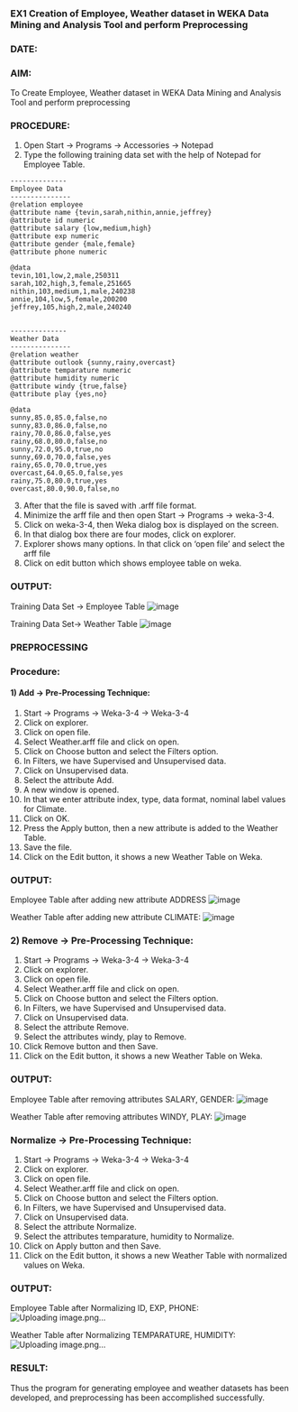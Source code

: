 ### EX1 Creation of Employee, Weather dataset in WEKA Data Mining and Analysis Tool and perform Preprocessing
### DATE: 
### AIM: 
  To Create Employee, Weather dataset in WEKA Data Mining and Analysis Tool and perform preprocessing
### PROCEDURE: 
1) Open Start -> Programs -> Accessories -> Notepad
2) Type the following training data set with the help of Notepad for Employee Table.

```
--------------
Employee Data
---------------
@relation employee 
@attribute name {tevin,sarah,nithin,annie,jeffrey} 
@attribute id numeric
@attribute salary {low,medium,high} 
@attribute exp numeric
@attribute gender {male,female}
@attribute phone numeric

@data 
tevin,101,low,2,male,250311 
sarah,102,high,3,female,251665 
nithin,103,medium,1,male,240238 
annie,104,low,5,female,200200 
jeffrey,105,high,2,male,240240


--------------
Weather Data
---------------
@relation weather
@attribute outlook {sunny,rainy,overcast}
@attribute temparature numeric 
@attribute humidity numeric
@attribute windy {true,false} 
@attribute play {yes,no}

@data 
sunny,85.0,85.0,false,no 
sunny,83.0,86.0,false,no 
rainy,70.0,86.0,false,yes 
rainy,68.0,80.0,false,no
sunny,72.0,95.0,true,no 
sunny,69.0,70.0,false,yes 
rainy,65.0,70.0,true,yes
overcast,64.0,65.0,false,yes 
rainy,75.0,80.0,true,yes
overcast,80.0,90.0,false,no 

```
3) After that the file is saved with .arff file format.
4) Minimize the arff file and then open Start -> Programs -> weka-3-4.
5) Click on weka-3-4, then Weka dialog box is displayed on the screen.
6) In that dialog box there are four modes, click on explorer.
7) Explorer shows many options. In that click on ‘open file’ and select the arff file
8) Click on edit button which shows employee table on weka.

### OUTPUT:
Training Data Set -> Employee Table
![image](https://github.com/Evangelin-Ruth/WDM_EXP1/assets/94219798/202dc16c-8ba4-4755-89ed-723a8bcc1073)

Training Data Set-> Weather Table
![image](https://github.com/Evangelin-Ruth/WDM_EXP1/assets/94219798/5fbc2c6b-d2f2-4179-8101-375e6215e1bf)


### PREPROCESSING
### Procedure:
#### 1) Add -> Pre-Processing Technique:
1) Start -> Programs -> Weka-3-4 -> Weka-3-4
2) Click on explorer.
3) Click on open file.
4) Select Weather.arff file and click on open.
5) Click on Choose button and select the Filters option.
6) In Filters, we have Supervised and Unsupervised data.
7) Click on Unsupervised data.
8) Select the attribute Add.
9) A new window is opened.
10) In that we enter attribute index, type, data format, nominal label values for Climate.
11) Click on OK.
12) Press the Apply button, then a new attribute is added to the Weather Table.
13) Save the file.
14) Click on the Edit button, it shows a new Weather Table on Weka.

### OUTPUT:
Employee Table after adding new attribute ADDRESS
![image](https://github.com/Evangelin-Ruth/WDM_EXP1/assets/94219798/b1d26f1f-9ba3-45e7-92c3-30649bca2d53)

Weather Table after adding new attribute CLIMATE:
![image](https://github.com/Evangelin-Ruth/WDM_EXP1/assets/94219798/fce36e7a-9fc3-41e4-9840-9d974d3a2ca7)


### 2) Remove -> Pre-Processing Technique:

1) Start -> Programs -> Weka-3-4 -> Weka-3-4
2) Click on explorer.
3) Click on open file.
4) Select Weather.arff file and click on open.
5) Click on Choose button and select the Filters option.
6) In Filters, we have Supervised and Unsupervised data.
7) Click on Unsupervised data.
8) Select the attribute Remove.
9) Select the attributes windy, play to Remove.
10) Click Remove button and then Save.
11) Click on the Edit button, it shows a new Weather Table on Weka.

### OUTPUT:
Employee Table after removing attributes SALARY, GENDER:
![image](https://github.com/Evangelin-Ruth/WDM_EXP1/assets/94219798/a7fb4c64-7c00-4c5e-b9d6-543d677f1709)

Weather Table after removing attributes WINDY, PLAY:
![image](https://github.com/Evangelin-Ruth/WDM_EXP1/assets/94219798/c75e874d-ad97-4b14-a66f-2cd158b7a37e)


### Normalize -> Pre-Processing Technique:

1) Start -> Programs -> Weka-3-4 -> Weka-3-4
2) Click on explorer.
3) Click on open file.
4) Select Weather.arff file and click on open.
5) Click on Choose button and select the Filters option.
6) In Filters, we have Supervised and Unsupervised data.
7) Click on Unsupervised data.
8) Select the attribute Normalize.
9) Select the attributes temparature, humidity to Normalize.
10) Click on Apply button and then Save.
11) Click on the Edit button, it shows a new Weather Table with normalized values on Weka.

### OUTPUT:
Employee Table after Normalizing ID, EXP, PHONE:
![Uploading image.png…]()

Weather Table after Normalizing TEMPARATURE, HUMIDITY:
![Uploading image.png…]()

### RESULT: 
  Thus the program for generating employee and weather datasets has been developed, and preprocessing has been accomplished successfully.
